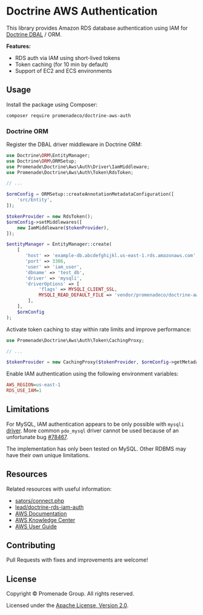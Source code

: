 Doctrine AWS Authentication
===========================

This library provides Amazon RDS database authentication using IAM for [Doctrine DBAL](https://github.com/doctrine/dbal) / ORM.

**Features:**
- RDS auth via IAM using short-lived tokens 
- Token caching (for 10 min by default)
- Support of EC2 and ECS environments

## Usage

Install the package using Composer:
```bash
composer require promenadeco/doctrine-aws-auth
```

### Doctrine ORM

Register the DBAL driver middleware in Doctrine ORM:

```php
use Doctrine\ORM\EntityManager;
use Doctrine\ORM\ORMSetup;
use Promenade\Doctrine\Aws\Auth\Driver\IamMiddleware;
use Promenade\Doctrine\Aws\Auth\Token\RdsToken;

// ...

$ormConfig = ORMSetup::createAnnotationMetadataConfiguration([
    'src/Entity',
]);

$tokenProvider = new RdsToken();
$ormConfig->setMiddlewares([
    new IamMiddleware($tokenProvider),
]);

$entityManager = EntityManager::create(
    [
       'host' => 'example-db.abcdefghijkl.us-east-1.rds.amazonaws.com',
       'port' => 3306,
       'user' => 'iam_user',
       'dbname' => 'test_db',
       'driver' => 'mysqli',
       'driverOptions' => [
            'flags' => MYSQLI_CLIENT_SSL,
            MYSQLI_READ_DEFAULT_FILE => 'vendor/promenadeco/doctrine-aws-auth/my.cnf',
        ],
    ],
    $ormConfig
);
```

Activate token caching to stay within rate limits and improve performance:
```php
use Promenade\Doctrine\Aws\Auth\Token\CachingProxy;

// ...

$tokenProvider = new CachingProxy($tokenProvider, $ormConfig->getMetadataCache());
```

Enable IAM authentication using the following environment variables:
```ini
AWS_REGION=us-east-1
RDS_USE_IAM=1
```

## Limitations

For MySQL, IAM authentication appears to be only possible with `mysqli` [driver](https://www.doctrine-project.org/projects/doctrine-dbal/en/latest/reference/configuration.html#driver).
More common `pdo_mysql` driver cannot be used because of an unfortunate bug [#78467](https://bugs.php.net/bug.php?id=78467).

The implementation has only been tested on MySQL. Other RDBMS may have their own unique limitations.

## Resources

Related resources with useful information:
- [sators/connect.php](https://gist.github.com/sators/38dbe25f655f1c783cb2c49e9873d58a)
- [lead/doctrine-rds-iam-auth](https://github.com/Ulv/doctrine-aws-iam-rds-auth)
- [AWS Documentation](https://docs.aws.amazon.com/AmazonRDS/latest/UserGuide/UsingWithRDS.IAMDBAuth.html)
- [AWS Knowledge Center](https://aws.amazon.com/premiumsupport/knowledge-center/users-connect-rds-iam/)
- [AWS User Guide](https://docs.amazonaws.cn/en_us/AmazonRDS/latest/UserGuide/UsingWithRDS.IAMDBAuth.Connecting.AWSCLI.html)

## Contributing

Pull Requests with fixes and improvements are welcome!

## License

Copyright © Promenade Group. All rights reserved.

Licensed under the [Apache License, Version 2.0](https://github.com/promenadeco/doctrine-aws-auth/blob/main/LICENSE.txt).